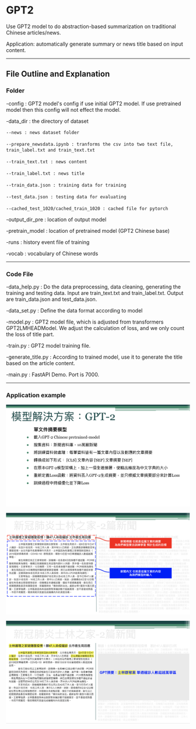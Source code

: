 # GPT2

Use GPT2 model to do abstraction-based summarization on traditional Chinese articles/news.

Application: automatically generate summary or news title based on input content. 

-------------
## File Outline and Explanation

### Folder 

-config : GPT2 model's config if use initial GPT2 model. If use pretrained model then this config will not effect the model.

-data_dir : the directory of dataset

    --news : news dataset folder

    --prepare_newsdata.ipynb : tranforms the csv into two text file, train_label.txt and train_text.txt

    --train_text.txt : news content
    
    --train_label.txt : news title

    --train_data.json : training data for training

    --test_data.json : testing data for evaluating
    
    --cached_test_1020/cached_train_1020 : cached file for pytorch

-output_dir_pre : location of output model 

-pretrain_model : location of pretrained model (GPT2 Chinese base)

-runs : history event file of training

-vocab : vocabulary of Chinese words

--------
### Code File

-data_help.py : Do the data preprocessing, data cleaning, generating the training and testing data. 
Input are train_text.txt and train_label.txt. Output are train_data.json and test_data.json.

-data_set.py : Define the data format according to model

-model.py : GPT2 model file, which is adjusted from transformers GPT2LMHEADModel. We adjust the calculation of loss, and we only count the loss of title part.

-train.py : GPT2 model training file.

-generate_title.py : According to trained model, use it to generate the title based on the article content.

-main.py :  FastAPI Demo. Port is 7000.

------
### Application example

![image](1.png)

![image](2.png)

![image](3.png)

